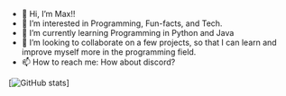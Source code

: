 - 👋 Hi, I’m Max!!
- 👀 I’m interested in Programming, Fun-facts, and Tech.
- 🌱 I’m currently learning Programming in Python and Java 
- 💞️ I’m looking to collaborate on a few projects, so that I can learn and improve myself more in the programming field. 
- 📫 How to reach me: How about discord?

<!--START_SECTION:waka-->
[![GitHub stats](https://github-readme-stats.vercel.app/api?username=dizziedbliss)]
<!--END_SECTION:waka-->
